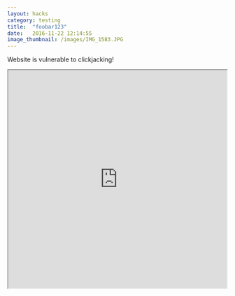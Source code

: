 ```yaml
---
layout: hacks
category: testing
title:  "foobar123"
date:   2016-11-22 12:14:55
image_thumbnail: /images/IMG_1583.JPG
---
```




<html>
   <head>
     <title>Clickjack test page</title>
   </head>
   <body>
     <p>Website is vulnerable to clickjacking!</p>
     <iframe src="https://galeria-kaufhof.de/damen/" width="500" height="500"></iframe>
   </body>
</html>
